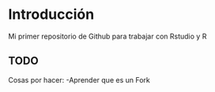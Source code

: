 # Introducción

Mi primer repositorio de Github para trabajar con Rstudio y R

## TODO

Cosas por hacer:
-Aprender que es un Fork
